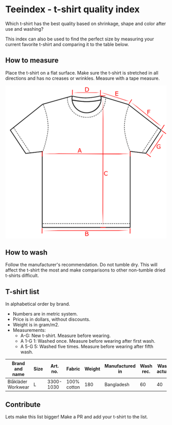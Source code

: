 # Teeindex - t-shirt quality index

Which t-shirt has the best quality based on shrinkage, shape and color after use and washing?

This index can also be used to find the perfect size by measuring your current favorite t-shirt and comparing it to the table below.

## How to measure

Place the t-shirt on a flat surface.
Make sure the t-shirt is stretched in all directions and has no creases or wrinkles.
Measure with a tape measure.

![T-shirt](./tshirt.png)

## How to wash

Follow the manufacturer's recommendation.
Do not tumble dry. This will affect the t-shirt the most and make comparisons to other non-tumble dried t-shirts difficult.

## T-shirt list

In alphabetical order by brand.

- Numbers are in metric system.
- Price is in dollars, without discounts.
- Weight is in gram/m2.
- Measurements:
  - A-G: New t-shirt. Measure before wearing.
  - A 1-G 1: Washed once. Measure before wearing after first wash.
  - A 5-G 5: Washed five times. Measure before wearing after fifth wash.

| Brand and name     | Size | Art. no.  | Fabric      | Weight | Manufactured in | Wash rec. | Wash actual | Price | Color | A    | B   | C   | D   | E   | F   | G   | A 1 | B 1  | C 1 | D 1  | E 1  | F 1 | G 1 | A 5 | B 5 | C 5 | D 5 | E 5 | F 5 | G 5 | Notes |
| ------------------ | ---- | --------- | ----------- | ------ | --------------- | --------- | ----------- | ----- | ----- | ---- | --- | --- | --- | --- | --- | --- | --- | ---- | --- | ---- | ---- | --- | --- | --- | --- | --- | --- | --- | --- | --- | ----- |
| Blåkläder Workwear | L    | 3300-1030 | 100% cotton | 180    | Bangladesh      | 60        | 40          | $17   | Black | 55.5 | 55  | 75  | 16  | 17  | 22  | 19  | 53  | 52.5 | 74  | 14.5 | 17.5 | 21  | 18  | -   | -   | -   | -   | -   | -   | -   |

## Contribute

Lets make this list bigger! Make a PR and add your t-shirt to the list.
